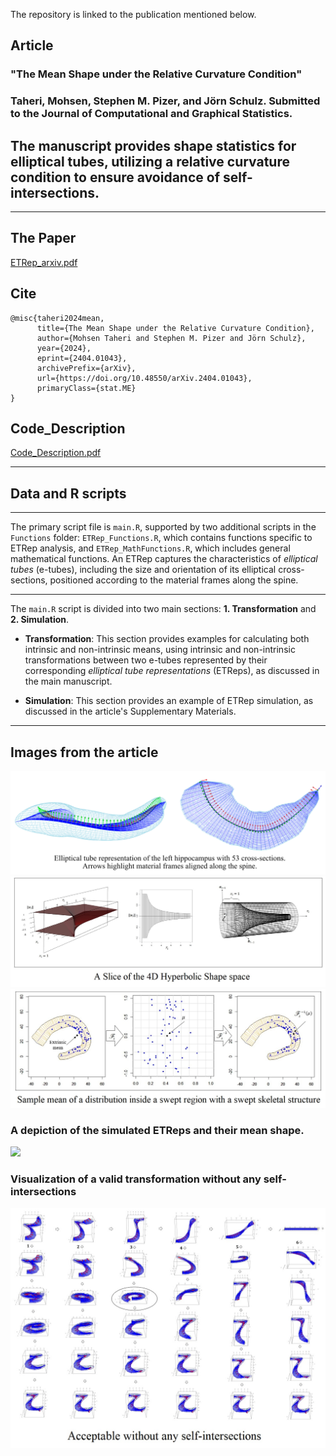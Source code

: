 The repository is linked to the publication mentioned below.

## Article
### "The Mean Shape under the Relative Curvature Condition"
### Taheri, Mohsen, Stephen M. Pizer, and Jörn Schulz. Submitted to the Journal of Computational and Graphical Statistics.

## The manuscript provides shape statistics for elliptical tubes, utilizing a relative curvature condition to ensure avoidance of self-intersections.

---

## The Paper
[ETRep_arxiv.pdf](ETRep_arxiv.pdf)

## Cite
```
@misc{taheri2024mean,
      title={The Mean Shape under the Relative Curvature Condition}, 
      author={Mohsen Taheri and Stephen M. Pizer and Jörn Schulz},
      year={2024},
      eprint={2404.01043},
      archivePrefix={arXiv},
      url={https://doi.org/10.48550/arXiv.2404.01043},
      primaryClass={stat.ME}
}
```

## Code_Description

[Code_Description.pdf](Code_Description.pdf)

---
## Data and R scripts
---

The primary script file is `main.R`, supported by two additional scripts in the `Functions` folder: `ETRep_Functions.R`, which contains functions specific to ETRep analysis, and `ETRep_MathFunctions.R`, which includes general mathematical functions. An ETRep captures the characteristics of *elliptical tubes* (e-tubes), including the size and orientation of its elliptical cross-sections, positioned according to the material frames along the spine.

---

The `main.R` script is divided into two main sections: **1. Transformation** and **2. Simulation**.

- **Transformation**: This section provides examples for calculating both intrinsic and non-intrinsic means, using intrinsic and non-intrinsic transformations between two e-tubes represented by their corresponding *elliptical tube representations* (ETReps), as discussed in the main manuscript.

- **Simulation**: This section provides an example of ETRep simulation, as discussed in the article's Supplementary Materials. 

---

## Images from the article
![Fig1](Fig1.jpg)
![Fig2](Fig2.jpg)
![Fig3](Fig3.jpg)


### A depiction of the simulated ETReps and their mean shape.
<img src="https://github.com/MohsenTaheriShalmani/Elliptical_Tubes/assets/19237855/d5122c87-bead-4ebe-9c75-58d03f72b1de" width="700">

### Visualization of a valid transformation without any self-intersections
![Fig5](Fig5.jpg)




